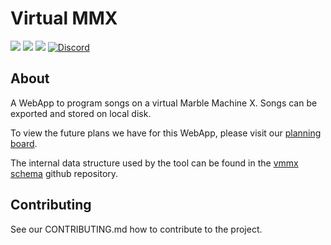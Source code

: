 # Virtual MMX

[![](https://img.shields.io/github/issues/wintergatan-community/virtual-mmx)](https://github.com/wintergatan-community/virtual-mmx/issues)
[![](https://img.shields.io/github/issues-pr/wintergatan-community/virtual-mmx)](https://github.com/wintergatan-community/virtual-mmx/pulls)
[![](https://img.shields.io/badge/contribute-info-blue?style=flat-square)](https://github.com/wintergatan-community/virtual-mmx/blob/master/CONTRIBUTING.md)
[![Discord](https://img.shields.io/badge/Discord-join-7289DA?logo=discord&style=flat-square)](https://discord.gg/rMK6DFT)

## About

A WebApp to program songs on a virtual Marble Machine X. Songs can be exported and stored on local disk.

To view the future plans we have for this WebApp, please visit our [planning board](https://github.com/orgs/wintergatan-community/projects/1).

The internal data structure used by the tool can be found in the [vmmx schema](https://github.com/wintergatan-community/vmmx-schema) github repository.

## Contributing

See our CONTRIBUTING.md how to contribute to the project.
